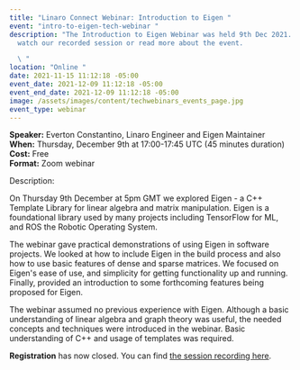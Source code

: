 ```yaml
---
title: "Linaro Connect Webinar: Introduction to Eigen "
event: "intro-to-eigen-tech-webinar "
description: "The Introduction to Eigen Webinar was held 9th Dec 2021. Click to
  watch our recorded session or read more about the event.

  \ "
location: "Online "
date: 2021-11-15 11:12:18 -05:00
event_date: 2021-12-09 11:12:18 -05:00
event_end_date: 2021-12-09 11:12:18 -05:00
image: /assets/images/content/techwebinars_events_page.jpg
event_type: webinar
---
```

**Speaker:** Everton Constantino, Linaro Engineer and Eigen Maintainer \
**When:** Thursday, December 9th at 17:00-17:45 UTC (45 minutes duration)\
**Cost:** Free\
**Format:** Zoom webinar 

Description: 

On Thursday 9th December at 5pm GMT we explored Eigen - a C++ Template Library for linear algebra and matrix manipulation.  Eigen is a foundational library used by many projects including TensorFlow for ML, and ROS the Robotic Operating System.

The webinar gave practical demonstrations of using Eigen in software projects. We looked at how to include Eigen in the build process and also how to use basic features of dense and sparse matrices. We focused on Eigen's ease of use, and simplicity for getting functionality up and running. Finally, provided an introduction to some forthcoming features being proposed for Eigen.

The webinar assumed no previous experience with Eigen. Although a basic understanding of linear algebra and graph theory was useful, the needed concepts and techniques were introduced in the webinar. Basic understanding of C++ and usage of templates was required.

**Registration** has now closed. You can find [the session recording here](https://resources.linaro.org/en/resource/caMhWEw1qEYjzezkR5pg9k).